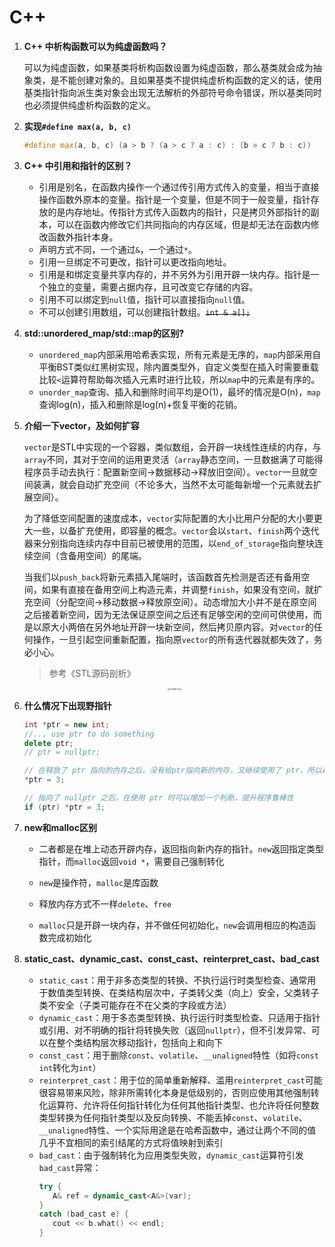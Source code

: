 # C++

1. **C++ 中析构函数可以为纯虚函数吗？**

   可以为纯虚函数，如果基类将析构函数设置为纯虚函数，那么基类就会成为抽象类，是不能创建对象的。且如果基类不提供纯虚析构函数的定义的话，使用基类指针指向派生类对象会出现无法解析的外部符号命令错误，所以基类同时也必须提供纯虚析构函数的定义。

2. **实现`#define max(a, b, c)`**

   ```c++
   #define max(a, b, c) (a > b ? (a > c ? a : c) : (b > c ? b : c))
   ```

3. **C++ 中引用和指针的区别？**
   * 引用是别名，在函数内操作一个通过传引用方式传入的变量，相当于直接操作函数外原本的变量。指针是一个变量，但是不同于一般变量，指针存放的是内存地址。传指针方式传入函数内的指针，只是拷贝外部指针的副本，可以在函数内修改它们共同指向的内存区域，但是却无法在函数内修改函数外指针本身。
   * 声明方式不同，一个通过`&`，一个通过`*`。
   * 引用一旦绑定不可更改，指针可以更改指向地址。
   * 引用是和绑定变量共享内存的，并不另外为引用开辟一块内存。指针是一个独立的变量，需要占据内存，且可改变它存储的内容。
   * 引用不可以绑定到`null`值，指针可以直接指向`null`值。
   * 不可以创建引用数组，可以创建指针数组。~~`int & a[];`~~

4. **std::unordered_map/std::map的区别?**
   * `unordered_map`内部采用哈希表实现，所有元素是无序的，`map`内部采用自平衡BST类似红黑树实现，除内置类型外，自定义类型在插入时需要重载比较`<`运算符帮助每次插入元素时进行比较，所以`map`中的元素是有序的。
   * `unorder_map`查询、插入和删除时间平均是O(1)，最坏的情况是O(n)，`map`查询log(n)，插入和删除是log(n)+恢复平衡的花销。

5. **介绍一下vector，及如何扩容**

   `vector`是STL中实现的一个容器，类似数组，会开辟一块线性连续的内存，与`array`不同，其对于空间的运用更灵活（`array`静态空间，一旦数据满了可能得程序员手动去执行：配置新空间->数据移动->释放旧空间）。`vector`一旦就空间装满，就会自动扩充空间（不论多大，当然不太可能每新增一个元素就去扩展空间）。

   为了降低空间配置的速度成本，`vector`实际配置的大小比用户分配的大小要更大一些，以备扩充使用，即容量的概念。`vector`会以`start`、`finish`两个迭代器来分别指向连续内存中目前已被使用的范围，以`end_of_storage`指向整块连续空间（含备用空间）的尾端。

   当我们以`push_back`将新元素插入尾端时，该函数首先检测是否还有备用空间，如果有直接在备用空间上构造元素，并调整`finish`，如果没有空间，就扩充空间（分配空间->移动数据->释放原空间）。动态增加大小并不是在原空间之后接着新空间，因为无法保证原空间之后还有足够空闲的空间可供使用，而是以原大小两倍在另外地址开辟一块新空间，然后拷贝原内容。对`vector`的任何操作，一旦引起空间重新配置，指向原`vector`的所有迭代器就都失效了，务必小心。
   
   > 参考《STL源码剖析》

   <div style="text-align:center"><img src="https://i.loli.net/2020/06/30/V49nq5xyg3WrZTM.jpg" alt="image.png" style="zoom: 25%;" /></div>

6. **什么情况下出现野指针**

   ```c++
   int *ptr = new int;
   //... use ptr to do something
   delete ptr;
   // ptr = nullptr;
   
   // 在释放了 ptr 指向的内存之后，没有给ptr指向新的内存，又继续使用了 ptr，所以最好释放之后指向 nullptr
   *ptr = 3;
   
   // 指向了 nullptr 之后，在使用 ptr 时可以增加一个判断，提升程序鲁棒性
   if (ptr) *ptr = 3;
   ```

7. **new和malloc区别**

   * 二者都是在堆上动态开辟内存，返回指向新内存的指针。`new`返回指定类型指针，而`malloc`返回`void *`，需要自己强制转化

   * `new`是操作符，`malloc`是库函数
   * 释放内存方式不一样`delete`、`free`
   * `malloc`只是开辟一块内存，并不做任何初始化，`new`会调用相应的构造函数完成初始化

8. **static_cast、dynamic_cast、const_cast、reinterpret_cast、bad_cast**

   * `static_cast`：用于非多态类型的转换、不执行运行时类型检查、通常用于数值类型转换、在类结构层次中，子类转父类（向上）安全，父类转子类不安全（子类可能存在不在父类的字段或方法）
   * `dynamic_cast`：用于多态类型转换、执行运行时类型检查、只适用于指针或引用、对不明确的指针将转换失败（返回`nullptr`），但不引发异常、可以在整个类结构层次移动指针，包括向上和向下
   * `const_cast`：用于删除`const`、`volatile`、`__unaligned`特性（如将`const int`转化为`int`）
   * `reinterpret_cast`：用于位的简单重新解释、滥用`reinterpret_cast`可能很容易带来风险，除非所需转化本身是低级别的，否则应使用其他强制转化运算符、允许将任何指针转化为任何其他指针类型、也允许将任何整数类型转换为任何指针类型以及反向转换、不能丢掉`const`、`volatile`、`__unaligned`特性、一个实际用途是在哈希函数中，通过让两个不同的值几乎不宜相同的索引结尾的方式将值映射到索引
   * `bad_cast`：由于强制转化为应用类型失败，`dynamic_cast`运算符引发`bad_cast`异常：
      ```c++
      try {
         A& ref = dynamic_cast<A&>(var);
      }
      catch (bad_cast e) {
         cout << b.what() << endl;
      }
      ```

   
